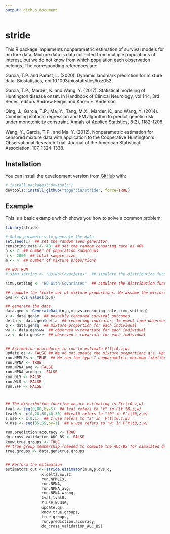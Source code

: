 ```yaml
---
output: github_document
---
```


<!-- README.md is generated from README.Rmd. Please edit that file -->


# stride

<!-- badges: start -->
This R package implements nonparametric estimation of survival models for mixture data.
Mixture data is data collected from multiple populations of interest, but we do not know from which population each observation belongs.  The corresponding references are:

Garcia, T.P. and Parast, L. (2020). Dynamic landmark prediction for mixture data. Biostatistics,  doi:10.1093/biostatistics/kxz052.

Garcia, T.P., Marder, K. and Wang, Y. (2017). Statistical modeling of Huntington disease onset.
In Handbook of Clinical Neurology, vol 144, 3rd Series, editors Andrew Feigin and Karen E. Anderson.

Qing, J., Garcia, T.P., Ma, Y., Tang, M.X., Marder, K., and Wang, Y. (2014).
Combining isotonic regression and EM algorithm to predict genetic risk under monotonicity constraint.
Annals of Applied Statistics, 8(2), 1182-1208.

Wang, Y., Garcia, T.P., and Ma. Y. (2012).  Nonparametric estimation for censored mixture data with
application to the Cooperative Huntington's Observational Research Trial. Journal of the American Statistical Association, 107, 1324-1338.
<!-- badges: end -->



## Installation

You can install the development version from [GitHub](https://github.com/) with:

``` r
# install.packages("devtools")
devtools::install_github("tpgarcia/stride", force=TRUE)
```
## Example

This is a basic example which shows you how to solve a common problem:


```r
library(stride)

# Setup parameters to generate the data
set.seed(1)  ## set the random seed generator.
censoring.rate <- 40  ## set the random censoring rate as 40%
p <- 2  ## number of population subgroups
n <- 2000  ## total sample size
m <- 4  ## number of mixture proportions.

## NOT RUN
# simu.setting <- "HD-No-Covariates"  ## simulate the distribution functions similar to the Huntington disease study in Garcia and Parast (2020) where the distribution functions do NOT depend on covariates. The GenerateData() function still generates covariates, but the simulated distribution functions do not depend on them.

simu.setting <- "HD-With-Covariates"  ## simulate the distribution functions similar to the Huntington disease study in Garcia and Parast (2020) where the distribution functions depend on covariates.

## compute the finite set of mixture proportions. We assume the mixture proportions are computed externally.
qvs <- qvs.values(p,m)

## generate the data
data.gen <- GenerateData(n,p,m,qvs,censoring.rate,simu.setting)
x <- data.gen$x  ## possibly censored survival outcomes
delta <- data.gen$delta  ## censoring indicator, 1= event time observed, 0= event time censored
q <- data.gen$q  ## mixture proportion for each individual
ww <- data.gen$ww  ## observed w-covariate for each individual
zz <- data.gen$zz  ## observed z-covariate for each individual


## Estimation procedures to run to estimate F(t|t0,z,w)
update.qs <- FALSE ## We do not update the mixture proportions q's. Updating mixture proportions is still in a trial phase.
run.NPMLEs <- TRUE  ## We run the type I nonparametric maximum likelihood estimator. 
run.NPNA <- TRUE
run.NPNA_avg <- FALSE
run.NPNA_wrong <- FALSE
run.OLS <- FALSE
run.WLS <- FALSE
run.EFF <- FALSE



## The distribution function we are estimating is F(t|t0,z,w). 
tval <- seq(0,80,by=5)  ## tval refers to "t" in F(t|t0,z,w) 
tval0 <- c(0,20,30,40,50) ##tval0 refers to "t0" in F(t|t0,z,w)
z.use <- c(0,1)  ## z.use refers to "z" in  F(t|t0,z,w)
w.use <- seq(35,55,by=1)  ## w.use refers to "w" in F(t|t0,z,w)

run.prediction.accuracy <- TRUE
do_cross_validation_AUC_BS <- FALSE
know.true.groups <- TRUE
## true group membership (needed to compute the AUC/BS for simulated data)
true.groups <- data.gen$true.groups


## Perform the estimation			
estimators.out <- stride.estimator(n,m,p,qvs,q,
				x,delta,ww,zz,
				run.NPMLEs,
				run.NPNA,
				run.NPNA_avg,
				run.NPNA_wrong,
				tval,tval0,
				z.use,w.use,
				update.qs,
				know.true.groups,
				true.groups,
				run.prediction.accuracy,
				do_cross_validation_AUC_BS)
```
